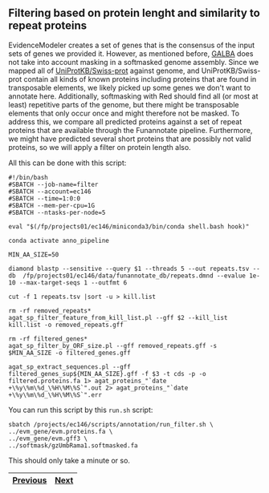 ## Filtering based on protein lenght and similarity to repeat proteins

EvidenceModeler creates a set of genes that is the consensus of the input sets of genes we provided it. However, as mentioned before, [GALBA](03_galba.md) does not take into account masking in a softmasked genome assembly. Since we mapped all of [UniProtKB/Swiss-prot](02_miniprot.md) against genome, and UniProtKB/Swiss-prot contain all kinds of known proteins including proteins that are found in transposable elements, we likely picked up some genes we don't want to annotate here. Additionally, softmasking with Red should find all (or most at least) repetitive parts of the genome, but there might be transposable elements that only occur once and might therefore not be masked. To address this, we compare all predicted proteins against a set of repeat proteins that are available through the Funannotate pipeline. Furthermore, we might have predicted several short proteins that are possibly not valid proteins, so we will apply a filter on protein length also.

All this can be done with this script:

```
#!/bin/bash
#SBATCH --job-name=filter
#SBATCH --account=ec146
#SBATCH --time=1:0:0
#SBATCH --mem-per-cpu=1G
#SBATCH --ntasks-per-node=5

eval "$(/fp/projects01/ec146/miniconda3/bin/conda shell.bash hook)" 

conda activate anno_pipeline

MIN_AA_SIZE=50

diamond blastp --sensitive --query $1 --threads 5 --out repeats.tsv --db  /fp/projects01/ec146/data/funannotate_db/repeats.dmnd --evalue 1e-10 --max-target-seqs 1 --outfmt 6

cut -f 1 repeats.tsv |sort -u > kill.list

rm -rf removed_repeats*
agat_sp_filter_feature_from_kill_list.pl --gff $2 --kill_list kill.list -o removed_repeats.gff

rm -rf filtered_genes*
agat_sp_filter_by_ORF_size.pl --gff removed_repeats.gff -s $MIN_AA_SIZE -o filtered_genes.gff

agat_sp_extract_sequences.pl --gff filtered_genes_sup${MIN_AA_SIZE}.gff -f $3 -t cds -p -o filtered.proteins.fa 1> agat_proteins_"`date +\%y\%m\%d_\%H\%M\%S`".out 2> agat_proteins_"`date +\%y\%m\%d_\%H\%M\%S`".err
```
You can run this script by this `run.sh` script:
```
sbatch /projects/ec146/scripts/annotation/run_filter.sh \
../evm_gene/evm.proteins.fa \
../evm_gene/evm.gff3 \
../softmask/gzUmbRama1.softmasked.fa
```

This should only take a minute or so.

|[Previous](https://github.com/ebp-nor/genome_annotation_comparative_genomics_part1/blob/main/05_busco.md)|[Next](https://github.com/ebp-nor/genome_annotation_comparative_genomics_part1/blob/main/07_functional.md)|
|---|---|

